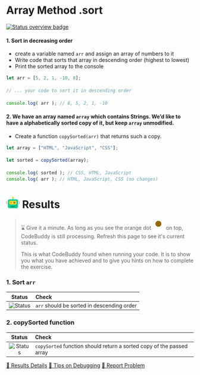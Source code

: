 # Array Method .sort
[![Status overview badge](../../blob/badges/.github/badges/main/badge.svg)](#-results)


#### 1. Sort in decreasing order
* create a variable named `arr` and assign an array of numbers to it
* Write code that sorts that array in descending order (highest to lowest)
* Print the sorted array to the console

```js 
let arr = [5, 2, 1, -10, 8];

// ... your code to sort it in descending order

console.log( arr ); // 8, 5, 2, 1, -10
``` 

#### 2. We have an array named `array` which contains Strings. We’d like to have a alphabetically sorted copy of it, but keep `array` unmodified.

* Create a function `copySorted(arr)` that returns such a copy.

```js
let array = ["HTML", "JavaScript", "CSS"];

let sorted = copySorted(array);

console.log( sorted ); // CSS, HTML, JavaScript
console.log( arr ); // HTML, JavaScript, CSS (no changes)
```

[//]: # (autograding info start)
# <img src="https://github.com/DCI-EdTech/autograding-setup/raw/main/assets/bot-large.svg" alt="" data-canonical-src="https://github.com/DCI-EdTech/autograding-setup/raw/main/assets/bot-large.svg" height="31" /> Results
> ⌛ Give it a minute. As long as you see the orange dot ![processing](https://raw.githubusercontent.com/DCI-EdTech/autograding-setup/main/assets/processing.svg) on top, CodeBuddy is still processing. Refresh this page to see it's current status.
>
> This is what CodeBuddy found when running your code. It is to show you what you have achieved and to give you hints on how to complete the exercise.


### 1. Sort `arr`

|                 Status                  | Check                                                                                    |
| :-------------------------------------: | :--------------------------------------------------------------------------------------- |
| ![Status](../../blob/badges/.github/badges/main/status0.svg) | `arr` should be sorted in descending order  |

### 2. copySorted function

|                 Status                  | Check                                                                                    |
| :-------------------------------------: | :--------------------------------------------------------------------------------------- |
| ![Status](../../blob/badges/.github/badges/main/status1.svg) | `copySorted` function should return a sorted copy of the passed array |



[🔬 Results Details](../../actions)
[🐞 Tips on Debugging](https://github.com/DCI-EdTech/autograding-setup/wiki/How-to-work-with-CodeBuddy)
[📢 Report Problem](https://docs.google.com/forms/d/e/1FAIpQLSfS8wPh6bCMTLF2wmjiE5_UhPiOEnubEwwPLN_M8zTCjx5qbg/viewform?usp=pp_url&entry.652569746=PB-Data-Structure-ArrayMethod-sort)


[//]: # (autograding info end)
